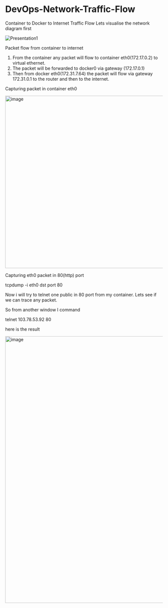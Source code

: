 # DevOps-Network-Traffic-Flow
Container to Docker to Internet Traffic Flow
Lets visualise the network diagram first

![Presentation1](https://user-images.githubusercontent.com/98175634/153356868-0ed0e90d-a83b-4e5f-8701-bf7dd57db422.jpg)


Packet flow from container to internet
1. From the container any packet will flow to container eth0(172.17.0.2) to virtual ethernet.
2. The packet will be forwarded to docker0 via gateway (172.17.0.1)
3. Then from docker eth0(172.31.7.64) the packet will flow via gateway 172.31.0.1 to the router and then to the internet.


Capturing packet in container eth0

<img width="550" alt="image" src="https://user-images.githubusercontent.com/98175634/153358243-07bc0a99-9920-4533-a89a-1ec8b43158e2.png">

Capturing eth0 packet in 80(http) port

tcpdump -i eth0 dst port 80

Now i will try to telnet one public in 80 port from my container. Lets see if we can trace any packet.

So from another window I command 

telnet 103.78.53.92 80

here is the result

<img width="851" alt="image" src="https://user-images.githubusercontent.com/98175634/153359655-57b581cb-dca7-4695-83a8-1a7add059129.png">





